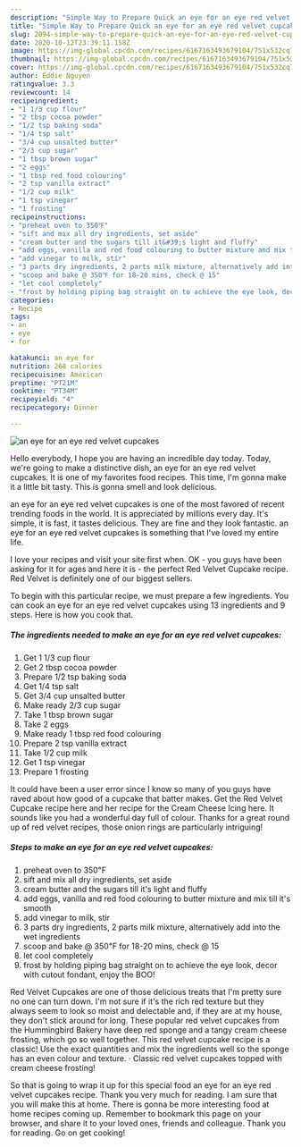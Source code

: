 ```yaml
---
description: "Simple Way to Prepare Quick an eye for an eye red velvet cupcakes"
title: "Simple Way to Prepare Quick an eye for an eye red velvet cupcakes"
slug: 2094-simple-way-to-prepare-quick-an-eye-for-an-eye-red-velvet-cupcakes
date: 2020-10-12T23:39:11.158Z
image: https://img-global.cpcdn.com/recipes/6167163493679104/751x532cq70/an-eye-for-an-eye-red-velvet-cupcakes-recipe-main-photo.jpg
thumbnail: https://img-global.cpcdn.com/recipes/6167163493679104/751x532cq70/an-eye-for-an-eye-red-velvet-cupcakes-recipe-main-photo.jpg
cover: https://img-global.cpcdn.com/recipes/6167163493679104/751x532cq70/an-eye-for-an-eye-red-velvet-cupcakes-recipe-main-photo.jpg
author: Eddie Nguyen
ratingvalue: 3.3
reviewcount: 14
recipeingredient:
- "1 1/3 cup flour"
- "2 tbsp cocoa powder"
- "1/2 tsp baking soda"
- "1/4 tsp salt"
- "3/4 cup unsalted butter"
- "2/3 cup sugar"
- "1 tbsp brown sugar"
- "2 eggs"
- "1 tbsp red food colouring"
- "2 tsp vanilla extract"
- "1/2 cup milk"
- "1 tsp vinegar"
- "1 frosting"
recipeinstructions:
- "preheat oven to 350℉"
- "sift and mix all dry ingredients, set aside"
- "cream butter and the sugars till it&#39;s light and fluffy"
- "add eggs, vanilla and red food colouring to butter mixture and mix till it&#39;s smooth"
- "add vinegar to milk, stir"
- "3 parts dry ingredients, 2 parts milk mixture, alternatively add into the wet ingredients"
- "scoop and bake @ 350℉ for 18-20 mins, check @ 15"
- "let cool completely"
- "frost by holding piping bag straight on to achieve the eye look, decor with cutout fondant, enjoy the BOO!"
categories:
- Recipe
tags:
- an
- eye
- for

katakunci: an eye for 
nutrition: 268 calories
recipecuisine: American
preptime: "PT21M"
cooktime: "PT34M"
recipeyield: "4"
recipecategory: Dinner

---
```



![an eye for an eye red velvet cupcakes](https://img-global.cpcdn.com/recipes/6167163493679104/751x532cq70/an-eye-for-an-eye-red-velvet-cupcakes-recipe-main-photo.jpg)

Hello everybody, I hope you are having an incredible day today. Today, we're going to make a distinctive dish, an eye for an eye red velvet cupcakes. It is one of my favorites food recipes. This time, I'm gonna make it a little bit tasty. This is gonna smell and look delicious.

an eye for an eye red velvet cupcakes is one of the most favored of recent trending foods in the world. It is appreciated by millions every day. It's simple, it is fast, it tastes delicious. They are fine and they look fantastic. an eye for an eye red velvet cupcakes is something that I've loved my entire life.

I love your recipes and visit your site first when. OK - you guys have been asking for it for ages and here it is - the perfect Red Velvet Cupcake recipe. Red Velvet is definitely one of our biggest sellers.


To begin with this particular recipe, we must prepare a few ingredients. You can cook an eye for an eye red velvet cupcakes using 13 ingredients and 9 steps. Here is how you cook that.

<!--inarticleads1-->

##### The ingredients needed to make an eye for an eye red velvet cupcakes:

1. Get 1 1/3 cup flour
1. Get 2 tbsp cocoa powder
1. Prepare 1/2 tsp baking soda
1. Get 1/4 tsp salt
1. Get 3/4 cup unsalted butter
1. Make ready 2/3 cup sugar
1. Take 1 tbsp brown sugar
1. Take 2 eggs
1. Make ready 1 tbsp red food colouring
1. Prepare 2 tsp vanilla extract
1. Take 1/2 cup milk
1. Get 1 tsp vinegar
1. Prepare 1 frosting


It could have been a user error since I know so many of you guys have raved about how good of a cupcake that batter makes. Get the Red Velvet Cupcake recipe here and her recipe for the Cream Cheese Icing here. It sounds like you had a wonderful day full of colour. Thanks for a great round up of red velvet recipes, those onion rings are particularly intriguing! 

<!--inarticleads2-->

##### Steps to make an eye for an eye red velvet cupcakes:

1. preheat oven to 350℉
1. sift and mix all dry ingredients, set aside
1. cream butter and the sugars till it&#39;s light and fluffy
1. add eggs, vanilla and red food colouring to butter mixture and mix till it&#39;s smooth
1. add vinegar to milk, stir
1. 3 parts dry ingredients, 2 parts milk mixture, alternatively add into the wet ingredients
1. scoop and bake @ 350℉ for 18-20 mins, check @ 15
1. let cool completely
1. frost by holding piping bag straight on to achieve the eye look, decor with cutout fondant, enjoy the BOO!


Red Velvet Cupcakes are one of those delicious treats that I&#39;m pretty sure no one can turn down. I&#39;m not sure if it&#39;s the rich red texture but they always seem to look so moist and delectable and, if they are at my house, they don&#39;t stick around for long. These popular red velvet cupcakes from the Hummingbird Bakery have deep red sponge and a tangy cream cheese frosting, which go so well together. This red velvet cupcake recipe is a classic! Use the exact quantities and mix the ingredients well so the sponge has an even colour and texture. · Classic red velvet cupcakes topped with cream cheese frosting! 

So that is going to wrap it up for this special food an eye for an eye red velvet cupcakes recipe. Thank you very much for reading. I am sure that you will make this at home. There is gonna be more interesting food at home recipes coming up. Remember to bookmark this page on your browser, and share it to your loved ones, friends and colleague. Thank you for reading. Go on get cooking!
